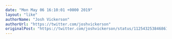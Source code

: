 ```yaml
---
date: "Mon May 06 16:10:01 +0000 2019"
layout: "like"
authorName: "Josh Vickerson"
authorUrl: "https://twitter.com/joshvickerson"
originalPost: "https://twitter.com/joshvickerson/status/1125432538468618241"
---
```

